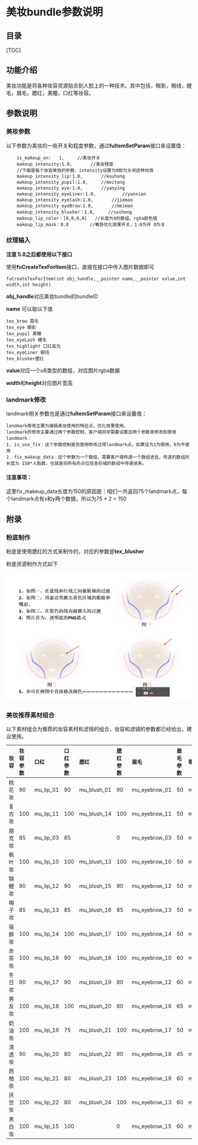 # 美妆bundle参数说明

## 目录

[TOC]



## 功能介绍

美妆功能是将各种妆容资源贴合到人脸上的一种技术。其中包括，眼影，眼线，睫毛，眉毛，腮红，美瞳，口红等妆容。

## 参数说明

### 美妆参数

以下参数为美妆的一些开关和程度参数，通过**fuItemSetParam**接口来设置值：

```
	is_makeup_on:	1,     //美妆开关
	makeup_intensity:1.0,       //美妆程度
	//下面是每个妆容单独的参数，intensity设置为0即为关闭这种妆效
	makeup_intensity_lip:1.0,		//kouhong
	makeup_intensity_pupil:1.0,		//meitong
	makeup_intensity_eye:1.0,  		//yanying
	makeup_intensity_eyeLiner:1.0,  		//yanxian
	makeup_intensity_eyelash:1.0,  		//jiemao
	makeup_intensity_eyeBrow:1.0,  		//meimao
	makeup_intensity_blusher：1.0,     //saihong
	makeup_lip_color：[0,0,0,0]   //长度为4的数组，rgba颜色值
	makeup_lip_mask：0.0        //嘴唇优化效果开关，1.0为开 0为关
```

### 纹理输入

**注意 5.8之后都使用以下接口**

使用**fuCreateTexForItem**接口，直接在接口中传入图片数据即可

```
fuCreateTexForItem(int obj_handle,__pointer name,__pointer value,int width,int height)
```

**obj_handle**对应美妆bundle的bundleID

**name** 可以取以下值

```
tex_brow 眉毛
tex_eye 眼影
tex_pupil 美瞳
tex_eyeLash 睫毛
tex_highlight 口红高光
tex_eyeLiner 眼线
tex_blusher腮红
```

**value**对应一个u8类型的数组，对应图片rgba数据

**width**和**height**对应图片宽高

### landmark修改

landmark相关参数也是通过**fuItemSetParam**接口来设置值：

```
landmark修改主要为编辑美妆使用的特征点，优化效果使用。
landmark的修改主要通过两个参数控制，客户端同学需要设置这两个参数来修改和使用landmark：
1. is_use_fix：这个参数控制是否使用修改过得landmark点，如果设为1为使用，0为不使用
2. fix_makeup_data：这个参数为一个数组，需要客户端传递一个数组进去，传递的数组的长度为 150*人脸数，也就是将所有的点位信息存储的数组中传递进来。

```

#### 注意事项：

这里fix_makeup_data长度为150的原因是：咱们一共返回75个landmark点，每个landmark点有x和y两个数据，所以为75 * 2 = 150



## 附录

### 粉底制作

粉底是使用腮红的方式来制作的，对应的参数是**tex_blusher**

粉底资源制作方式如下

![](imgs/fendi.png)

### 美妆推荐素材组合

以下素材组合为推荐的妆容素材和滤镜的组合，妆容和滤镜的参数都已经给出，建议使用。

| 妆容   | 妆容参数 | 口红      | 口红参数 | 腮红        | 腮红参数 | 眉毛          | 眉毛参数 | 眼影            | 眼影参数 | 滤镜名称&参数 | 滤镜参数 |
| :----- | :------- | :-------- | :------- | :---------- | :------- | :------------ | :------- | :-------------- | :------- | :------------ | :------- |
| 桃花妆 | 90       | mu_lip_01 | 90       | mu_blush_01 | 90       | mu_eyebrow_01 | 50       | mu_eyeshadow_01 | 90       | fennen3       | 100      |
| 复古妆 | 100      | mu_lip_11 | 100      | mu_blush_14 | 100      | mu_eyebrow_11 | 50       | mu_eyeshadow_11 | 100      | lengsediao11  | 85       |
| 朋克妆 | 85       | mu_lip_03 | 85       |             | 0        | mu_eyebrow_03 | 50       | mu_eyeshadow_03 | 85       | bailiang4     | 50       |
| 枫叶妆 | 100      | mu_lip_10 | 100      | mu_blush_13 | 100      | mu_eyebrow_10 | 50       | mu_eyeshadow_10 | 100      | bailiang3     | 80       |
| 锦鲤妆 | 90       | mu_lip_12 | 90       | mu_blush_15 | 90       | mu_eyebrow_12 | 50       | mu_eyeshadow_12 | 90       | fennen2       | 70       |
| 梅子妆 | 85       | mu_lip_13 | 85       | mu_blush_16 | 85       | mu_eyebrow_13 | 50       | mu_eyeshadow_13 | 85       | nuansediao2   | 80       |
| 宿醉妆 | 100      | mu_lip_14 | 100      | mu_blush_17 | 100      | mu_eyebrow_14 | 50       | mu_eyeshadow_14 | 100      | fennen8       | 55       |
| 赤茶妆 | 100      | mu_lip_16 | 90       | mu_blush_18 | 100      | mu_eyebrow_10 | 60       | mu_eyeshadow_16 | 100      | xiaoqingxin2  | 75       |
| 冬日妆 | 90       | mu_lip_17 | 90       | mu_blush_19 | 80       | mu_eyebrow_12 | 60       | mu_eyeshadow_17 | 80       | nuansediao1   | 80       |
| 男友妆 | 100      | mu_lip_18 | 100      | mu_blush_20 | 80       | mu_eyebrow_16 | 65       | mu_eyeshadow_18 | 90       | xiaoqingxin3  | 90       |
| 奶油妆 | 100      | mu_lip_19 | 75       | mu_blush_21 | 100      | mu_eyebrow_17 | 50       | mu_eyeshadow_19 | 95       | bailiang1     | 75       |
| 清透妆 | 90       | mu_lip_20 | 80       | mu_blush_22 | 90       | mu_eyebrow_18 | 45       | mu_eyeshadow_20 | 65       | xiaoqingxin1  | 80       |
| 西柚妆 | 100      | mu_lip_21 | 80       | mu_blush_23 | 100      | mu_eyebrow_19 | 60       | mu_eyeshadow_21 | 75       | lengsediao4   | 70       |
| 厌世妆 | 100      | mu_lip_22 | 80       | mu_blush_24 | 100      | mu_eyebrow_13 | 60       | mu_eyeshadow_22 | 100      | bailiang2     | 85       |
| 黑白妆 | 100      | mu_lip_15 | 100      |             | 0        | mu_eyebrow_15 | 60       | mu_eyeshadow_15 | 100      | heibai1       | 100      |
